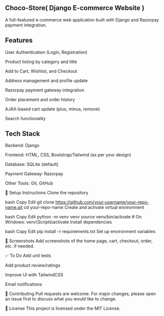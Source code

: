Choco-Store( Django E-commerce Website )
----------------------------------------

A full-featured e-commerce web application built with Django and Razorpay payment integration.


Features
--------

User Authentication (Login, Registration)

Product listing by category and title

Add to Cart, Wishlist, and Checkout

Address management and profile update

Razorpay payment gateway integration

Order placement and order history

AJAX-based cart update (plus, minus, remove)

Search functionality


Tech Stack
-----------
Backend: Django

Frontend: HTML, CSS, Bootstrap/Tailwind (as per your design)

Database: SQLite (default)

Payment Gateway: Razorpay

Other Tools: Git, GitHub

🚀 Setup Instructions
Clone the repository

bash
Copy
Edit
git clone https://github.com/your-username/your-repo-name.git
cd your-repo-name
Create and activate virtual environment

bash
Copy
Edit
python -m venv venv
source venv/bin/activate  # On Windows: venv\Scripts\activate
Install dependencies

bash
Copy
Edit
pip install -r requirements.txt
Set up environment variables


📸 Screenshots
Add screenshots of the home page, cart, checkout, order, etc. if needed.

✅ To Do
Add unit tests

Add product review/ratings

Improve UI with TailwindCSS

Email notifications

🤝 Contributing
Pull requests are welcome. For major changes, please open an issue first to discuss what you would like to change.

📄 License
This project is licensed under the MIT License.

